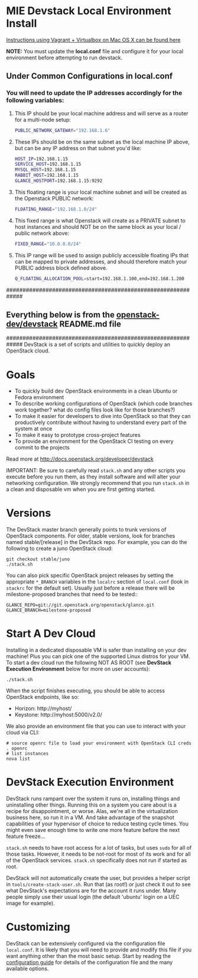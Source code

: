 # MIE Devstack Local Environment Install
[Instructions using Vagrant + Virtualbox on Mac OS X can be found here](https://docs.google.com/a/mieweb.com/document/d/1Z7atkdpGPlJaWb0e0L89Jhgzf1lkbLTfISToKpbL0FQ/edit?usp=sharing)

**NOTE:** You must update the **local.conf** file and configure it for your local environment before attempting to run devstack.

## Under Common Configurations in **local.conf**
### You will need to update the IP addresses accordingly for the following variables:

1. This IP should be your local machine address and will serve as a router for a multi-node setup:
   ```bash
   PUBLIC_NETWORK_GATEWAY="192.168.1.6"
   ```

2. These IPs should be on the same subnet as the local machine IP above, but can be any IP address on that subnet you'd like:
   ```bash
   HOST_IP=192.168.1.15
   SERVICE_HOST=192.168.1.15
   MYSQL_HOST=192.168.1.15
   RABBIT_HOST=192.168.1.15
   GLANCE_HOSTPORT=192.168.1.15:9292
   ```

3. This floating range is your local machine subnet and will be created as the Openstack PUBLIC network:
   ```bash
   FLOATING_RANGE="192.168.1.0/24"
   ```

4. This fixed range is what Openstack will create as a PRIVATE subnet to host instances and should NOT be on the same block as your local / public network above:
   ```bash
   FIXED_RANGE="10.0.0.0/24"
   ```

5. This IP range will be used to assign publicly accessible floating IPs that can be mapped to private addresses, and should therefore match your PUBLIC address block defined above.
   ```bash
   Q_FLOATING_ALLOCATION_POOL=start=192.168.1.100,end=192.168.1.200
   ```


#############################################################
## Everything below is from the [openstack-dev/devstack](https://github.com/openstack-dev/devstack) README.md file
#############################################################
DevStack is a set of scripts and utilities to quickly deploy an OpenStack cloud.

# Goals

* To quickly build dev OpenStack environments in a clean Ubuntu or Fedora
  environment
* To describe working configurations of OpenStack (which code branches
  work together?  what do config files look like for those branches?)
* To make it easier for developers to dive into OpenStack so that they can
  productively contribute without having to understand every part of the
  system at once
* To make it easy to prototype cross-project features
* To provide an environment for the OpenStack CI testing on every commit
  to the projects

Read more at http://docs.openstack.org/developer/devstack

IMPORTANT: Be sure to carefully read `stack.sh` and any other scripts you
execute before you run them, as they install software and will alter your
networking configuration.  We strongly recommend that you run `stack.sh`
in a clean and disposable vm when you are first getting started.

# Versions

The DevStack master branch generally points to trunk versions of OpenStack
components.  For older, stable versions, look for branches named
stable/[release] in the DevStack repo.  For example, you can do the
following to create a juno OpenStack cloud:

    git checkout stable/juno
    ./stack.sh

You can also pick specific OpenStack project releases by setting the appropriate
`*_BRANCH` variables in the ``localrc`` section of `local.conf` (look in
`stackrc` for the default set).  Usually just before a release there will be
milestone-proposed branches that need to be tested::

    GLANCE_REPO=git://git.openstack.org/openstack/glance.git
    GLANCE_BRANCH=milestone-proposed

# Start A Dev Cloud

Installing in a dedicated disposable VM is safer than installing on your
dev machine!  Plus you can pick one of the supported Linux distros for
your VM.  To start a dev cloud run the following NOT AS ROOT (see
**DevStack Execution Environment** below for more on user accounts):

    ./stack.sh

When the script finishes executing, you should be able to access OpenStack
endpoints, like so:

* Horizon: http://myhost/
* Keystone: http://myhost:5000/v2.0/

We also provide an environment file that you can use to interact with your
cloud via CLI:

    # source openrc file to load your environment with OpenStack CLI creds
    . openrc
    # list instances
    nova list

# DevStack Execution Environment

DevStack runs rampant over the system it runs on, installing things and
uninstalling other things.  Running this on a system you care about is a recipe
for disappointment, or worse.  Alas, we're all in the virtualization business
here, so run it in a VM.  And take advantage of the snapshot capabilities
of your hypervisor of choice to reduce testing cycle times.  You might even save
enough time to write one more feature before the next feature freeze...

``stack.sh`` needs to have root access for a lot of tasks, but uses
``sudo`` for all of those tasks.  However, it needs to be not-root for
most of its work and for all of the OpenStack services.  ``stack.sh``
specifically does not run if started as root.

DevStack will not automatically create the user, but provides a helper
script in ``tools/create-stack-user.sh``.  Run that (as root!) or just
check it out to see what DevStack's expectations are for the account
it runs under.  Many people simply use their usual login (the default
'ubuntu' login on a UEC image for example).

# Customizing

DevStack can be extensively configured via the configuration file
`local.conf`.  It is likely that you will need to provide and modify
this file if you want anything other than the most basic setup.  Start
by reading the [configuration guide](doc/source/configuration.rst) for
details of the configuration file and the many available options.
